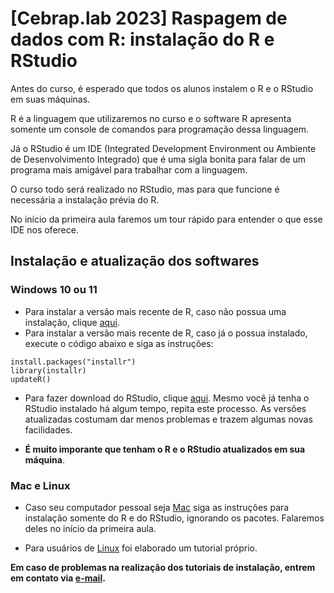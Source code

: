 # [Cebrap.lab 2023] Raspagem de dados com R: instalação do R e RStudio


Antes do curso, é esperado que todos os alunos instalem o R e o RStudio em suas máquinas. 

R é a linguagem que utilizaremos no curso e o software R apresenta somente um console de comandos para programação dessa linguagem.

Já o RStudio é um IDE (Integrated Development Environment ou Ambiente de Desenvolvimento Integrado) que é uma sigla bonita para falar de um programa mais amigável para trabalhar com a linguagem.

O curso todo será realizado no RStudio, mas para que funcione é necessária a instalação prévia do R.

No início da primeira aula faremos um tour rápido para entender o que esse IDE nos oferece.

## Instalação e atualização dos softwares

### Windows 10 ou 11

- Para instalar a versão mais recente de R, caso não possua uma instalação, clique [aqui](https://cran.r-project.org/).
- Para instalar a versão mais recente de R, caso já o possua instalado, execute o código abaixo e siga as instruções:

```{r, eval=FALSE}
install.packages("installr")
library(installr)
updateR()
```

- Para fazer download do RStudio, clique [aqui](https://www.rstudio.com/products/rstudio/download/#download). Mesmo você já tenha o RStudio instalado há algum tempo, repita este processo. As versões atualizadas costumam dar menos problemas e trazem algumas novas facilidades.

- **É muito imporante que tenham o R e o RStudio atualizados em sua máquina**.

### Mac e Linux

- Caso seu computador pessoal seja [Mac](https://www.datacamp.com/community/tutorials/installing-R-windows-mac-ubuntu) siga as instruções para instalação somente do R e do RStudio, ignorando os pacotes. Falaremos deles no início da primeira aula.

- Para usuários de [Linux](https://github.com/thiagomeireles/cebraplab_raspagem_2023/blob/main/tutoriais/pre_curso/00_instalacao_linux.md) foi elaborado um tutorial próprio.


**Em caso de problemas na realização dos tutoriais de instalação, entrem em contato via [e-mail](mailto:thiago.omeireles@gmail.com).**
